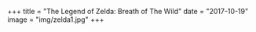+++
title = "The Legend of Zelda: Breath of The Wild"
date = "2017-10-19"
image = "img/zelda1.jpg"
+++

